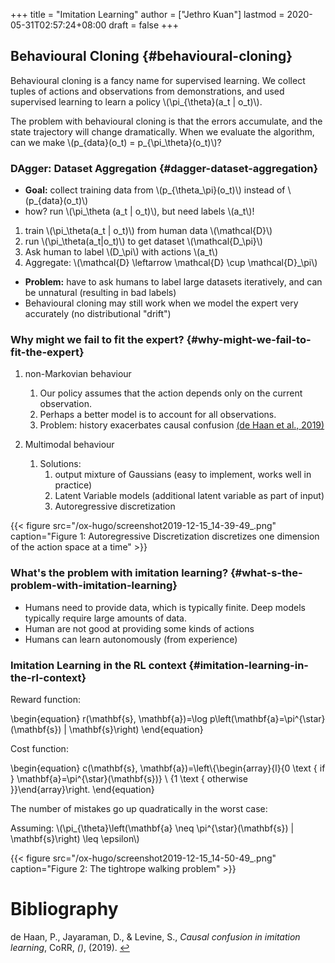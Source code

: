+++
title = "Imitation Learning"
author = ["Jethro Kuan"]
lastmod = 2020-05-31T02:57:24+08:00
draft = false
+++

## Behavioural Cloning {#behavioural-cloning}

Behavioural cloning is a fancy name for supervised learning. We
collect tuples of actions and observations from demonstrations, and
used supervised learning to learn a policy \\(\pi\_{\theta}(a_t | o_t)\\).

The problem with behavioural cloning is that the errors accumulate,
and the state trajectory will change dramatically. When we evaluate
the algorithm, can we make \\(p\_{data}(o_t) = p\_{\pi\_\theta}(o_t)\\)?

### DAgger: Dataset Aggregation {#dagger-dataset-aggregation}

- **Goal:** collect training data from \\(p\_{\theta\_\pi}(o_t)\\) instead of \\(p\_{data}(o_t)\\)
- how? run \\(\pi\_\theta (a_t | o_t)\\), but need labels \\(a_t\\)!

<!--listend-->

1.  train \\(\pi\_\theta(a_t | o_t)\\) from human data \\(\mathcal{D}\\)
2.  run \\(\pi\_\theta(a_t|o_t)\\) to get dataset \\(\mathcal{D\_\pi}\\)
3.  Ask human to label \\(D\_\pi\\) with actions \\(a_t\\)
4.  Aggregate: \\(\mathcal{D} \leftarrow \mathcal{D} \cup \mathcal{D}\_\pi\\)

<!--listend-->

- **Problem:** have to ask humans to label large datasets iteratively, and
  can be unnatural (resulting in bad labels)
- Behavioural cloning may still work when we model the expert very
  accurately (no distributional "drift")

### Why might we fail to fit the expert? {#why-might-we-fail-to-fit-the-expert}

1.  non-Markovian behaviour

    1.  Our policy assumes that the action depends only on the current
        observation.
    2.  Perhaps a better model is to account for all observations.
    3.  Problem: history exacerbates causal confusion
        <a id="97004a1ab6778a90f591ea58fde11d3c" href="#haan19_causal_confus_imitat_learn">(de Haan et al., 2019)</a>

2.  Multimodal behaviour
    1.  Solutions:
        1.  output mixture of Gaussians (easy to implement, works well in
            practice)
        2.  Latent Variable models (additional latent variable as part of
            input)
        3.  Autoregressive discretization

{{< figure src="/ox-hugo/screenshot2019-12-15_14-39-49_.png" caption="Figure 1: Autoregressive Discretization discretizes one dimension of the action space at a time" >}}

### What's the problem with imitation learning? {#what-s-the-problem-with-imitation-learning}

- Humans need to provide data, which is typically finite. Deep models
  typically require large amounts of data.
- Human are not good at providing some kinds of actions
- Humans can learn autonomously (from experience)

### Imitation Learning in the RL context {#imitation-learning-in-the-rl-context}

Reward function:

\begin{equation}
r(\mathbf{s}, \mathbf{a})=\log p\left(\mathbf{a}=\pi^{\star}(\mathbf{s}) | \mathbf{s}\right)
\end{equation}

Cost function:

\begin{equation}
c(\mathbf{s}, \mathbf{a})=\left\\{\begin{array}{l}{0 \text { if } \mathbf{a}=\pi^{\star}(\mathbf{s})} \\ {1 \text { otherwise }}\end{array}\right.
\end{equation}

The number of mistakes go up quadratically in the worst case:

Assuming: \\(\pi\_{\theta}\left(\mathbf{a} \neq \pi^{\star}(\mathbf{s}) | \mathbf{s}\right) \leq \epsilon\\)

{{< figure src="/ox-hugo/screenshot2019-12-15_14-50-49_.png" caption="Figure 2: The tightrope walking problem" >}}

# Bibliography

<a id="haan19_causal_confus_imitat_learn" target="_blank">de Haan, P., Jayaraman, D., & Levine, S., _Causal confusion in imitation learning_, CoRR, _()_, (2019). </a> [↩](#97004a1ab6778a90f591ea58fde11d3c)
